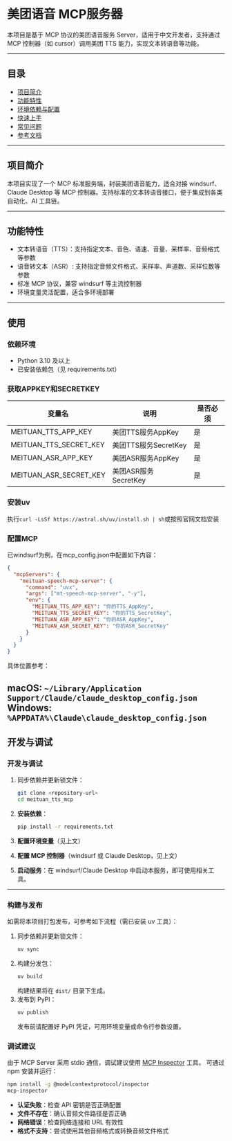 # 美团语音 MCP服务器

本项目是基于 MCP 协议的美团语音服务 Server，适用于中文开发者，支持通过 MCP 控制器（如 cursor）调用美团 TTS 能力，实现文本转语音等功能。

---

## 目录
- [项目简介](#项目简介)
- [功能特性](#功能特性)
- [环境依赖与配置](#环境依赖与配置)
- [快速上手](#快速上手)
- [常见问题](#常见问题)
- [参考文档](#参考文档)

---

## 项目简介

本项目实现了一个 MCP 标准服务端，封装美团语音能力，适合对接 windsurf、Claude Desktop 等 MCP 控制器。支持标准的文本转语音接口，便于集成到各类自动化、AI 工具链。

---

## 功能特性
- 文本转语音（TTS）：支持指定文本、音色、语速、音量、采样率、音频格式等参数
- 语音转文本（ASR）: 支持指定音频文件格式、采样率、声道数、采样位数等参数
- 标准 MCP 协议，兼容 windsurf 等主流控制器
- 环境变量灵活配置，适合多环境部署

---

## 使用

### 依赖环境
- Python 3.10 及以上
- 已安装依赖包（见 requirements.txt）

### 获取APPKEY和SECRETKEY

| 变量名                     | 说明                   | 是否必须 |
|----------------------------|------------------------|----------|
| MEITUAN_TTS_APP_KEY        | 美团TTS服务AppKey      | 是       |
| MEITUAN_TTS_SECRET_KEY     | 美团TTS服务SecretKey   | 是       |
| MEITUAN_ASR_APP_KEY        | 美团ASR服务AppKey      | 是       |
| MEITUAN_ASR_SECRET_KEY     | 美团ASR服务SecretKey   | 是       |

### 安装uv
执行`` curl -LsSf https://astral.sh/uv/install.sh | sh ``或按照官网文档安装
### 配置MCP
已windsurf为例，在mcp_config.json中配置如下内容：
```json
{
  "mcpServers": {
    "meituan-speech-mcp-server": {
      "command": "uvx",
      "args": ["mt-speech-mcp-server", "-y"],
      "env": {
        "MEITUAN_TTS_APP_KEY": "你的TTS_AppKey",
        "MEITUAN_TTS_SECRET_KEY": "你的TTS_SecretKey",
        "MEITUAN_ASR_APP_KEY": "你的ASR_AppKey",
        "MEITUAN_ASR_SECRET_KEY": "你的ASR_SecretKey"
      }
    }
  }
}
```
具体位置参考：

**macOS**: `~/Library/Application Support/Claude/claude_desktop_config.json`
**Windows**: `%APPDATA%\Claude\claude_desktop_config.json`
---
## 开发与调试

### 开发与调试

1. 同步依赖并更新锁文件：
   ```bash
   git clone <repository-url>
   cd meituan_tts_mcp
   ```

2. **安装依赖**：
   ```bash
   pip install -r requirements.txt
   ```

3. **配置环境变量**（见上文）

4. **配置 MCP 控制器**（windsurf 或 Claude Desktop，见上文）

5. **启动服务**：在 windsurf/Claude Desktop 中启动本服务，即可使用相关工具。

---

### 构建与发布

如需将本项目打包发布，可参考如下流程（需已安装 uv 工具）：

1. 同步依赖并更新锁文件：
   ```bash
   uv sync
   ```
2. 构建分发包：
   ```bash
   uv build
   ```
   构建结果将在 `dist/` 目录下生成。
3. 发布到 PyPI：
   ```bash
   uv publish
   ```
   发布前请配置好 PyPI 凭证，可用环境变量或命令行参数设置。

### 调试建议

由于 MCP Server 采用 stdio 通信，调试建议使用 [MCP Inspector](https://github.com/modelcontextprotocol/inspector) 工具。
可通过 npm 安装并运行：
```bash
npm install -g @modelcontextprotocol/inspector
mcp-inspector
```




- **认证失败**：检查 API 密钥是否正确配置
- **文件不存在**：确认音频文件路径是否正确
- **网络错误**：检查网络连接和 URL 有效性
- **格式不支持**：尝试使用其他音频格式或转换音频文件格式
